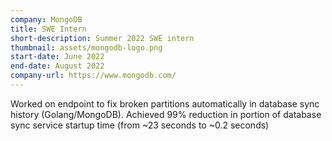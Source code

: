 ```yaml
---
company: MongoDB
title: SWE Intern
short-description: Summer 2022 SWE intern
thumbnail: assets/mongodb-logo.png
start-date: June 2022
end-date: August 2022
company-url: https://www.mongodb.com/
---
```


Worked on endpoint to fix broken partitions automatically in database sync history (Golang/MongoDB). Achieved 99% reduction in portion of database sync service startup time (from \~23 seconds to \~0.2 seconds)
